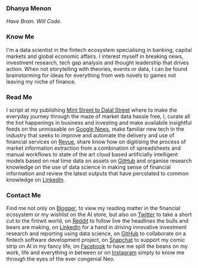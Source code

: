 ### Dhanya Menon

*Have Brain. Will Code.*

### Know Me

I'm a data scientist in the fintech ecosystem specialising in banking, capital markets and global economic affairs. I interest myself in breaking news, investment research, tech gap analysis and thought leadership that drives action. When not storytelling with theories, events or data, I can be found brainstorming for ideas for everything from web novels to games not leaving my niche of finance. 

### Read Me

I script at my publishing [Mint Street to Dalal 
Street](https://sites.google.com/view/mintstreettodalalstreet) where to make the everyday 
journey through the maze of market data hassle free, I, curate all the hot happenings in business and 
investing and make availabile insightful feeds on the unmissable on [Google 
News](https://news.google.com/publications/CAAqBwgKML7MqQswsNfBAw?ceid=IN:en), make 
familiar new tech in the industry that seeks to improve and automate the delivery and use of financial services on [Revue](https://www.getrevue.co/profile/mintstreettodalalstreet), share 
know how on digitising the process of market information extraction from a combination of 
spreadsheets and manual workflows to state of the art cloud based artificially intelligent models based 
on real time data on assets on [GitHub](https://signorinadhanyamenonmba.github.io/Mint-Street-to-Dalal-Street) and organise research knowledge on the use of data science in making sense 
of financial information and review the latest outputs that have percolated to common knowledge on [LinkedIn](https://www.linkedin.com/newsletters/mint-street-to-dalal-street-6985497676297490432/).

### Contact Me 

Find me not only on [Blogger](https://www.blogger.com/profile/10908435327590944385), to view my reading matter in the financial ecosystem or my wishlist on the AI store, but also on [Twitter](https://www.twitter.com/mizdhanyamenon) to take a short cut to the fintwit world, on [Reddit](https://www.reddit.com/user/dominadhanyamenonmba) to follow live the headlines the bulls and bears are making, on [LinkedIn](https://www.linkedin.com/in/sayidadhanyamenonmba) for a hand in driving innovative investment research and reporting using data science, on [GitHub](https://www.github.com/signorinadhanyamenonmba) to collaborate on a fintech software development project, on [Snapchat](https://www.snapchat.com/add/maamdhanyamenon) to support my comic strip on AI in my fancy life, on [Facebook](https://www.facebook.com/susridhanyamenonmba) to have me spill the beans on my work, life and everything in between or on [Instagram](https://www.instagram.com/srtadhanyamenonmba) simply to know me through the eyes of the ever congenial Neo.
